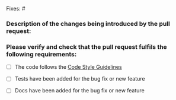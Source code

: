<!-- Please fill in the fields below to submit a pull request.  The more information
that is provided, the better. -->

<!-- Insert issue number here. See https://docs.github.com/en/github/managing-your-work-on-github/linking-a-pull-request-to-an-issue#linking-a-pull-request-to-an-issue-using-a-keyword for more info. -->
Fixes: #

### Description of the changes being introduced by the pull request:



### Please verify and check that the pull request fulfils the following requirements:

- [ ] The code follows the [Code Style Guidelines](https://github.com/secure-systems-lab/code-style-guidelines#code-style-guidelines)
- [ ] Tests have been added for the bug fix or new feature
- [ ] Docs have been added for the bug fix or new feature



